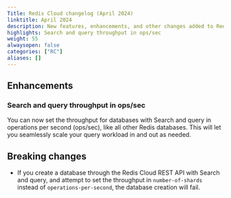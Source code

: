 ```yaml
---
Title: Redis Cloud changelog (April 2024)
linktitle: April 2024
description: New features, enhancements, and other changes added to Redis Cloud during April 2024.
highlights: Search and query throughput in ops/sec
weight: 55
alwaysopen: false
categories: ["RC"]
aliases: []
---
```


## Enhancements

### Search and query throughput in ops/sec

You can now set the throughput for databases with Search and query in operations per second (ops/sec), like all other Redis databases. This will let you seamlessly scale your query workload in and out as needed. 

## Breaking changes

- If you create a database through the Redis Cloud REST API with Search and query, and attempt to set the throughput in `number-of-shards` instead of `operations-per-second`, the database creation will fail.
